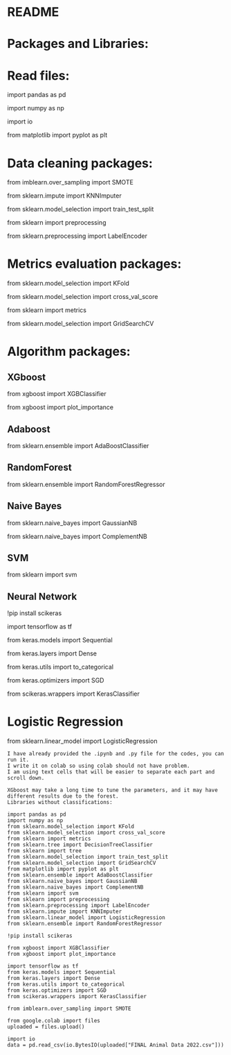 # README
# Packages and Libraries:
# Read files:
import pandas as pd

import numpy as np

import io

from matplotlib import pyplot as plt


# Data cleaning packages:
from imblearn.over_sampling import SMOTE

from sklearn.impute import KNNImputer

from sklearn.model_selection import train_test_split

from sklearn import preprocessing

from sklearn.preprocessing import LabelEncoder


# Metrics evaluation packages:
from sklearn.model_selection import KFold

from sklearn.model_selection import cross_val_score

from sklearn import metrics

from sklearn.model_selection import GridSearchCV


# Algorithm packages:
## XGboost
from xgboost import XGBClassifier

from xgboost import plot_importance

## Adaboost
from sklearn.ensemble import AdaBoostClassifier

## RandomForest
from sklearn.ensemble import RandomForestRegressor

## Naive Bayes
from sklearn.naive_bayes import GaussianNB

from sklearn.naive_bayes import ComplementNB

## SVM
from sklearn import svm

## Neural Network
!pip install scikeras

import tensorflow as tf

from keras.models import Sequential

from keras.layers import Dense

from keras.utils import to_categorical

from keras.optimizers import SGD

from scikeras.wrappers import KerasClassifier

# Logistic Regression
from sklearn.linear_model import LogisticRegression

```
I have already provided the .ipynb and .py file for the codes, you can run it.
I write it on colab so using colab should not have problem.
I am using text cells that will be easier to separate each part and scroll down. 

XGboost may take a long time to tune the parameters, and it may have different results due to the forest. 
Libraries without classifications: 
```
```
import pandas as pd
import numpy as np
from sklearn.model_selection import KFold
from sklearn.model_selection import cross_val_score
from sklearn import metrics
from sklearn.tree import DecisionTreeClassifier
from sklearn import tree
from sklearn.model_selection import train_test_split
from sklearn.model_selection import GridSearchCV
from matplotlib import pyplot as plt
from sklearn.ensemble import AdaBoostClassifier
from sklearn.naive_bayes import GaussianNB
from sklearn.naive_bayes import ComplementNB
from sklearn import svm
from sklearn import preprocessing
from sklearn.preprocessing import LabelEncoder
from sklearn.impute import KNNImputer
from sklearn.linear_model import LogisticRegression
from sklearn.ensemble import RandomForestRegressor

!pip install scikeras

from xgboost import XGBClassifier
from xgboost import plot_importance

import tensorflow as tf
from keras.models import Sequential
from keras.layers import Dense
from keras.utils import to_categorical
from keras.optimizers import SGD
from scikeras.wrappers import KerasClassifier

from imblearn.over_sampling import SMOTE

from google.colab import files
uploaded = files.upload()

import io
data = pd.read_csv(io.BytesIO(uploaded["FINAL Animal Data 2022.csv"]))
```

